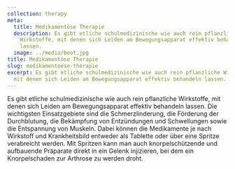 ```yaml
---
collection: therapy
meta:
  title: Medikamentöse Therapie
  description: Es gibt etliche schulmedizinische wie auch rein pflanzliche
    Wirkstoffe, mit denen sich Leiden am Bewegungsapparat effektiv behandeln
    lassen.
  image: ../media/boot.jpg
title: Medikamentöse Therapie
slug: medikamentoese-therapie
excerpt: Es gibt etliche schulmedizinische wie auch rein pflanzliche Wirkstoffe,
  mit denen sich Leiden am Bewegungsapparat effektiv behandeln lassen.
---
```

Es gibt etliche schulmedizinische wie auch rein pflanzliche Wirkstoffe, mit denen sich Leiden am Bewegungsapparat effektiv behandeln lassen. Die wichtigsten Einsatzgebiete sind die Schmerzlinderung, die Förderung der Durchblutung, die Bekämpfung von Entzündungen und Schwellungen sowie die Entspannung von Muskeln. Dabei können die Medikamente je nach Wirkstoff und Krankheitsbild entweder als Tablette oder über eine Spritze verabreicht werden. Mit Spritzen kann man auch knorpelschützende und aufbauende Präparate direkt in ein Gelenk injizieren, bei dem ein Knorpelschaden zur Arthrose zu werden droht.
